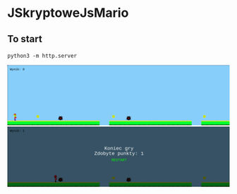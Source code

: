 # JSkryptoweJsMario


To start
------------
    python3 -m http.server

![gra1](images/gra1.png)
![gra2](images/gra2.png)

